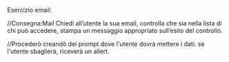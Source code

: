 Esercizio email: 

//Consegna:Mail
Chiedi all’utente la sua email,
controlla che sia nella lista di chi può accedere,
stampa un messaggio appropriato sull’esito del controllo.

//Procederò creandò dei prompt dove l'utente dovrà mettere i dati. 
se l'utente sbaglierà, riceverà un allert. 